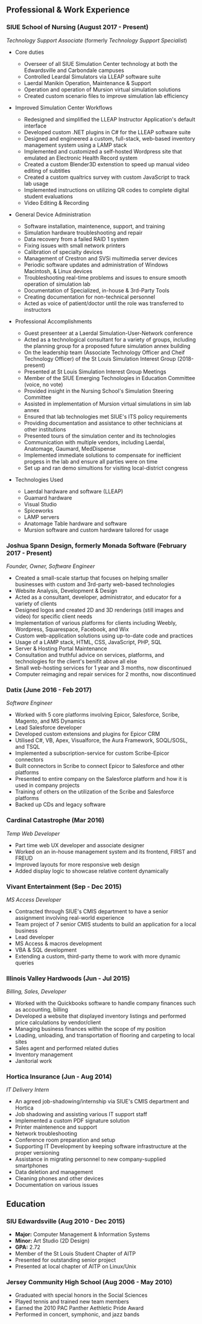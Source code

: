 ## Professional & Work Experience

### SIUE School of Nursing (August 2017 - Present)
*Technology Support Associate* (formerly *Technology Support Specialist*)

- Core duties
	- Overseer of all SIUE Simulation Center technology at both the Edwardsville and Carbondale campuses
	- Controlled Leardal Simulators via LLEAP software suite
	- Laerdal Manikin Operation, Maintenance & Support
	- Operation and operation of Mursion virtual simulation solutions
	- Created custom scenario files to improve simulation lab efficiency

- Improved Simulation Center Workflows
	- Redesigned and simplified the LLEAP Instructor Application's default interface
	- Developed custom .NET plugins in C# for the LLEAP software suite
	- Designed and engineered a custom, full-stack, web-based inventory management system using a LAMP stack
	- Implemented and customized a self-hosted Wordpress site that emulated an Electronic Health Record system
	- Created a custom Blender3D extenstion to speed up manual video editing of subtitles
	- Created a custom qualtrics survey with custom JavaScript to track lab usage
	- Implemented instructions on utilizing QR codes to complete digital student evaluations
	- Video Editing & Recording

- General Device Administration
	- Software installation, maintenence, support, and training
	- Simulation hardware troubleshooting and repair
	- Data recovery from a failed RAID 1 system
	- Fixing issues with small network printers
	- Calibration of specialty devices
	- Management of Crestron and SVSi multimedia server devices
	- Periodic software updates and administration of Windows Macintosh, & Linux devices
	- Troubleshooting real-time problems and issues to ensure smooth operation of simulation lab
	- Documentation of Specialized, in-house & 3rd-Party Tools
	- Creating documentation for non-technical personnel
	- Acted as voice of patient/doctor until the role was transferred to instructors

- Professional Accomplishments
	- Guest presenteer at a Laerdal Simulation-User-Network conference
	- Acted as a technological consultant for a variety of groups, including the planning group for a proposed future simulation annex building
	- On the leadership team (Associate Technology Officer and Cheif Technology Officer) of the St Louis Simulation Interest Group (2018-present)
	- Presented at St Louis Simulation Interest Group Meetings
	- Member of the SIUE Emerging Technologies in Education Committee (voice, no vote)
	- Provided insight in the Nursing School's Simulation Steering Committee
	- Assisted in implementation of Mursion virtual simulations in sim lab annex
	- Ensured that lab technologies met SIUE's ITS policy requirements
	- Providing documentation and assistance to other technicians at other institutions
	- Presented tours of the simulation center and its technologies
	- Communication with multiple vendors, including Laerdal, Anatomage, Gaumard, MedDispense
	- Implemented immediate solutions to compensate for inefficient progess in the lab and ensure all parties were on time
	- Set up and ran demo simultions for visiting local-district congress

- Technologies Used
	- Laerdal hardware and software (LLEAP)
	- Guamard hardware
	- Visual Studio
	- Spiceworks
	- LAMP servers
	- Anatomage Table hardware and software
	- Mursion software and custom hardware tailored for usage


### Joshua Spann Design, formerly Monada Software (February 2017 - Present)
*Founder, Owner, Software Engineer*

- Created a small-scale startup that focuses on helping smaller businesses with custom and 3rd-party web-based technologies
- Website Analysis, Development & Design
- Acted as a consultant, developer, administrator, and educator for a variety of clients
- Designed logos and created 2D and 3D renderings (still images and video) for specific client needs
- Implementation of various platforms for clients including Weebly, Wordpress, Squarespace, Facebook, and Wix
- Custom web-application solutions using up-to-date code and practices
- Usage of a LAMP stack, HTML, CSS, JavaScript, PHP, SQL
- Server & Hosting Portal Maintenance
- Consultation and truthful advice on services, platforms, and technologies for the client's benifit above all else
- Small web-hosting services for 1 year and 3 months, now discontinued
- Computer reimaging and repair services for 2 months, now discontinued
 
### Datix (June 2016 - Feb 2017)
*Software Engineer*

- Worked with 5 core platforms involving Epicor, Salesforce, Scribe, Magento, and MS Dynamics
- Lead Salesforce developer
- Developed custom extensions and plugins for Epicor CRM
- Utilised C#, VB, Apex, Visualforce, the Aura Framework, SOQL/SOSL, and TSQL
- Implemented a subscription-service for custom Scribe-Epicor connectors
- Built connectors in Scribe to connect Epicor to Salesforce and other platforms
- Presented to entire company on the Salesforce platform and how it is used in company projects
- Training of others on the utilization of the Scribe and Salesforce platforms
- Backed up CDs and legacy software

### Cardinal Catastrophe (Mar 2016)
*Temp Web Developer*

- Part time web UX developer and associate designer
- Worked on an in-house management system and its frontend, FIRST and FREUD
- Improved layouts for more responsive web design
- Added display logic to showcase relative content dynamically

### Vivant Entertainment (Sep - Dec 2015)
*MS Access Developer*

- Contracted through SIUE's CMIS department to have a senior assignment involving real-world experience
- Team project of 7 senior CMIS students to build an application for a local business
- Lead developer
- MS Access & macros development
- VBA & SQL development
- Extending a custom, third-party theme to work with more dynamic queries

### Illinois Valley Hardwoods (Jun - Jul 2015)
*Billing, Sales, Developer*

- Worked with the Quickbooks software to handle company finances such as accounting, billing
- Developed a website that displayed inventory listings and performed price calculations by vendor/client
- Managing business finances within the scope of my position
- Loading, unloading, and transportation of flooring and carpeting to local sites
- Sales agent and performed related duties
- Inventory management
- Janitorial work

### Hortica Insurance (Jun - Aug 2014)
*IT Delivery Intern*

- An agreed job-shadowing/internship via SIUE's CMIS department and Hortica
- Job shadowing and assisting various IT support staff
- Implemented a custom PDF signature solution
- Printer maintenence and support
- Network troubleshooting
- Conference room preparation and setup
- Supporting IT Development by keeping software infrastructure at the proper versioning
- Assistance in migrating personnel to new company-supplied smartphones
- Data deletion and management
- Cleaning phones and other devices
- Documentation on various issues


## Education
### SIU Edwardsville (Aug 2010 - Dec 2015)
- **Major:** Computer Management & Information Systems
- **Minor:** Art Studio (2D Design)
- **GPA:** 2.72
- Member of the St Louis Student Chapter of AITP
- Presented for outstanding senior project
- Presented at local chapter of AITP on Linux/Unix

### Jersey Community High School (Aug 2006 - May 2010)
- Graduated with special honors in the Social Sciences
- Played tennis and trained new team members
- Earned the 2010 PAC Panther Aethletic Pride Award
- Performed in concert, symphonic, and jazz bands

